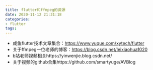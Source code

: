 ```yaml
---
title: flutter和ffmpeg的资源
date: 2020-11-12 21:31:18
categories: 
- flutter
tags:
---
```

- 咸鱼flutter技术文章集合：https://www.yuque.com/xytech/flutter
- 关于ffmpeg一位老师的博客：https://blog.csdn.net/leixiaohua1020
- b站老师视频相关https://yinwenjie.blog.csdn.net/
- 关于视频的github合集https://github.com/smartyuge/AVBlog
